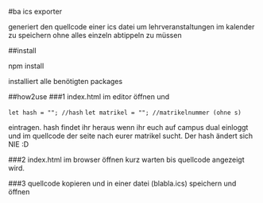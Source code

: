 #ba ics exporter

generiert den quellcode einer ics datei um lehrveranstaltungen im kalender zu speichern ohne alles einzeln abtippeln zu müssen

##install

npm install

installiert alle benötigten packages


##how2use
###1
index.html im editor öffnen und

 ```let hash = ""; //hash```
 ```let matrikel = ""; //matrikelnummer (ohne s)```
 
 eintragen. hash findet ihr heraus wenn ihr euch auf campus dual einloggt und im quellcode der seite nach eurer matrikel sucht. Der hash ändert sich NIE :D
 
 
###2
index.html im browser öffnen kurz warten bis quellcode angezeigt wird.
 
 
###3
quellcode kopieren und in einer datei (blabla.ics) speichern und öffnen

